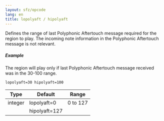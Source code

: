 ```yaml
---
layout: sfz/opcode
lang: en
title: lopolyaft / hipolyaft
---
```

Defines the range of last Polyphonic Aftertouch message required for the region
to play. The incoming note information in the Polyphonic Aftertouch message is
not relevant.

##### Example

The region will play only if last Polyphonic Aftertouch message received was
in the 30-100 range.

```
lopolyaft=30 hipolyaft=100
```

| Type    | Default       | Range    |
| ---     | ---           | ---      |
| integer | lopolyaft=0   | 0 to 127 |
|         | hipolyaft=127 |          |
